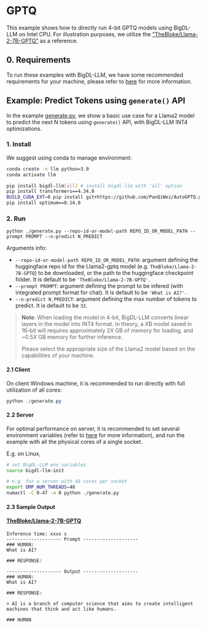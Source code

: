 # GPTQ
This example shows how to directly run 4-bit GPTQ models using BigDL-LLM on Intel CPU. For illustration purposes, we utilize the ["TheBloke/Llama-2-7B-GPTQ"](https://huggingface.co/TheBloke/Llama-2-7B-Chat-GPTQ) as a reference.

## 0. Requirements
To run these examples with BigDL-LLM, we have some recommended requirements for your machine, please refer to [here](../README.md#recommended-requirements) for more information.

## Example: Predict Tokens using `generate()` API
In the example [generate.py](./generate.py), we show a basic use case for a Llama2 model to predict the next N tokens using `generate()` API, with BigDL-LLM INT4 optimizations.
### 1. Install
We suggest using conda to manage environment:
```bash
conda create -n llm python=3.9
conda activate llm

pip install bigdl-llm[all] # install bigdl-llm with 'all' option
pip install transformers==4.34.0
BUILD_CUDA_EXT=0 pip install git+https://github.com/PanQiWei/AutoGPTQ.git@1de9ab6
pip install optimum==0.14.0
```

### 2. Run
```
python ./generate.py --repo-id-or-model-path REPO_ID_OR_MODEL_PATH --prompt PROMPT --n-predict N_PREDICT
```

Arguments info:
- `--repo-id-or-model-path REPO_ID_OR_MODEL_PATH`: argument defining the huggingface repo id for the Llama2-gptq model (e.g. `TheBloke/Llama-2-7B-GPTQ`) to be downloaded, or the path to the huggingface checkpoint folder. It is default to be `'TheBloke/Llama-2-7B-GPTQ'`.
- `--prompt PROMPT`: argument defining the prompt to be infered (with integrated prompt format for chat). It is default to be `'What is AI?'`.
- `--n-predict N_PREDICT`: argument defining the max number of tokens to predict. It is default to be `32`.

> **Note**: When loading the model in 4-bit, BigDL-LLM converts linear layers in the model into INT4 format. In theory, a *X*B model saved in 16-bit will requires approximately 2*X* GB of memory for loading, and ~0.5*X* GB memory for further inference.
>
> Please select the appropriate size of the Llama2 model based on the capabilities of your machine.

#### 2.1 Client
On client Windows machine, it is recommended to run directly with full utilization of all cores:
```powershell
python ./generate.py 
```

#### 2.2 Server
For optimal performance on server, it is recommended to set several environment variables (refer to [here](../README.md#best-known-configuration-on-linux) for more information), and run the example with all the physical cores of a single socket.

E.g. on Linux,
```bash
# set BigDL-LLM env variables
source bigdl-llm-init

# e.g. for a server with 48 cores per socket
export OMP_NUM_THREADS=48
numactl -C 0-47 -m 0 python ./generate.py
```

#### 2.3 Sample Output
#### [TheBloke/Llama-2-7B-GPTQ](https://huggingface.co/TheBloke/Llama-2-7B-Chat-GPTQ)
```log
Inference time: xxxx s
-------------------- Prompt --------------------
### HUMAN:
What is AI?

### RESPONSE:

-------------------- Output --------------------
### HUMAN:
What is AI?

### RESPONSE:

> AI is a branch of computer science that aims to create intelligent machines that think and act like humans.

### HUMAN
```